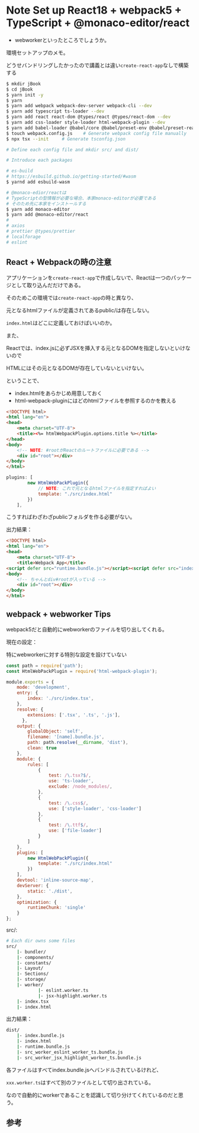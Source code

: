 # Note Set up React18 + webpack5 + TypeScript + @monaco-editor/react

+ webworkerといったところでしょうか。

環境セットアップのメモ。

どうせバンドリングしたかったので講義とは違い`create-react-app`なしで構築する

```bash
$ mkdir jBook
$ cd jBook
$ yarn init -y
$ yarn
$ yarn add webpack webpack-dev-server webpack-cli --dev
$ yarn add typescript ts-loader --dev
$ yarn add react react-dom @types/react @types/react-dom --dev
$ yarn add css-loader style-loader html-webpack-plugin --dev
$ yarn add babel-loader @babel/core @babel/preset-env @babel/preset-react --dev
$ touch webpack.config.js    # Generate webpack config file manually
$ npx tsx --init     # Generate tsconfig.json 

# Define each config file and mkdir src/ and dist/ 

# Introduce each packages

# es-build
# https://esbuild.github.io/getting-started/#wasm
$ yarnd add esbuild-wasm

# @monaco-edior/reactは
# TypeScriptの型情報が必要な場合、本家monaco-editorが必要である
# そのため先に本家をインストールする
$ yarn add monaco-editor
$ yarn add @monaco-editor/react
# 
# axios
# prettier @types/prettier
# localforage
# eslint
```

## React + Webpackの時の注意

アプリケーションを`create-react-app`で作成しないで、Reactは一つのパッケージとして取り込んだだけである。

そのためこの環境では`create-react-app`の時と異なり、

元となるhtmlファイルが定義されてあるpublic/は存在しない。

`index.html`はどこに定義しておけばいいのか。

また、

Reactでは、index.jsに必ずJSXを挿入する元となるDOMを指定しないといけないので

HTMLにはその元となるDOMが存在していないといけない。

ということで、

- index.htmlをあらかじめ用意しておく
- html-webpack-pluginにはどのhtmlファイルを参照するのかを教える

```html 
<!DOCTYPE html>
<html lang="en">
<head>
    <meta charset="UTF-8">
    <title><%= htmlWebpackPlugin.options.title %></title>
</head>
<body>
    <!-- NOTE: #rootがReactのルートファイルに必要である -->
    <div id="root"></div>
</body>
</html>
```

```JavaScript
plugins: [
		new HtmlWebPackPlugin({
            // NOTE: これで元となるhtmlファイルを指定すればよい
			template: "./src/index.html"
		})
	],
```

こうすればわざわざpublicフォルダを作る必要がない。

出力結果：

```html
<!DOCTYPE html>
<html lang="en">
<head>
    <meta charset="UTF-8">
    <title>Webpack App</title>
<script defer src="runtime.bundle.js"></script><script defer src="index.bundle.js"></script></head>
<body>
    <!-- ちゃんとdiv#rootが入っている -->
    <div id="root"></div>
</body>
</html>
```

## webpack + webworker Tips

webpack5だと自動的にwebworkerのファイルを切り出してくれる。

現在の設定：

特にwebworkerに対する特別な設定を設けていない

```JavaScript
const path = require('path');
const HtmlWebPackPlugin = require('html-webpack-plugin');

module.exports = {
	mode: 'development',
	entry: {
		index: './src/index.tsx',
	},
	resolve: {
		extensions: ['.tsx', '.ts', '.js'],
	  },
	output: {
		globalObject: 'self',
		filename: '[name].bundle.js',
		path: path.resolve(__dirname, 'dist'),
		clean: true
	},
	module: {
		rules: [
			{
				test: /\.tsx?$/,
				use: 'ts-loader',
				exclude: /node_modules/,
			},
			{
				test: /\.css$/,
				use: ['style-loader', 'css-loader']
			},
			{
				test: /\.ttf$/,
				use: ['file-loader']
			}
		]
	},
	plugins: [
		new HtmlWebPackPlugin({
			template: "./src/index.html"
		})
	],
	devtool: 'inline-source-map',
	devServer: {
		static: './dist',
	},
	optimization: {
		runtimeChunk: 'single'
	}
};
```

src/:

```bash
# Each dir owns some files
src/
    |- bundler/
    |- components/
    |- constants/
    |- Layout/
    |- Sections/
    |- storage/
    |- worker/
            |- eslint.worker.ts
            |- jsx-highlight.worker.ts
    |- index.tsx
    |- index.html
```
出力結果：

```bash
dist/ 
    |- index.bundle.js
    |- index.html
    |- runtime.bundle.js
    |- src_worker_eslint_worker_ts.bundle.js
    |- src_worker_jsx_highlight_worker_ts.bundle.js
```

各ファイルはすべてindex.bundle.jsへバンドルされているけれど、

`xxx.worker.ts`はすべて別のファイルとして切り出されている。

なので自動的にworkerであることを認識して切り分けてくれているのだと思う。


## 参考